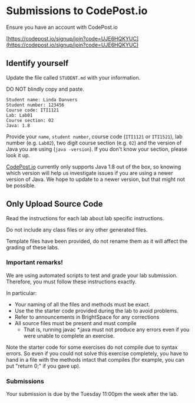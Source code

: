 # Submissions to CodePost.io

Ensure you have an account with CodePost.io

[https://codepost.io/signup/join?code=UJE6HQKYUC](https://codepost.io/signup/join?code=UJE6HQKYUC)

## Identify yourself

Update the file called `STUDENT.md` with your
information.

DO NOT blindly copy and paste.

```
Student name: Linda Danvers
Student number: 123456
Course code: ITI1121
Lab: Lab01
Course section: 02
Java: 1.8
```

Provide your `name`, `student number`, course code
(`ITI1121` or `ITI1521`), lab number (e.g. `Lab02`),
two digit course section (e.g. `02`) and the version
of Java you are using (`java -version`). If you don't know
your section, please look it up.

[CodePost.io](https://codepost.io/signup/join?code=UJE6HQKYUC) currently only supports Java 1.8 out of the box,
so knowing which version will help us investigate issues if
you are using a newer version of Java.  We hope to update
to a newer version, but that might not be possible.


## Only Upload Source Code

Read the instructions for each lab about lab specific instructions.

Do not include any class files or any other generated files.

Template files have been provided, do not rename them as it will
affect the grading of these labs.

### Important remarks!

We are using automated scripts to test and grade your lab submission.
Therefore, you must follow these instructions exactly.

In particular:

* Your naming of all the files and methods must be exact.
* Use the the starter code provided during the lab to avoid problems.
* Refer to announcements in BrightSpace for any corrections
* All source files must be present and must compile
  * That is, running javac \*.java must not produce any errors even if you were unable to complete an exercise.

Note the starter code for some exercises do not compile due to
syntax errors. So even if you could not solve this exercise
completely, you have to hand in a file with the methods intact that compiles
(for example, you can put "return 0;" if you gave up).

### Submissions

Your submission is due by the Tuesday 11:00pm the week after the lab.
